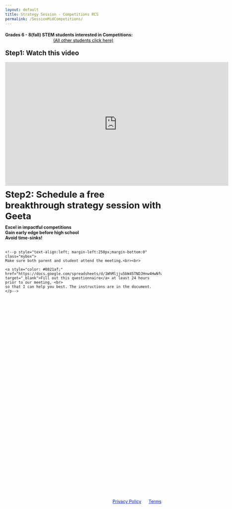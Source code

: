 ```yaml
---
layout: default
title: Strategy Session - Competitions RCS
permalink: /SessionMidCompetitions/
---
```


<sectionpd>
<h4 style="margin-bottom:1px">Grades 6 - 8(fall) STEM students interested in Competitions:</h4>
<div class="license" style="text-align:center;margin-bottom:20px;font-size:14px;"><a style="color:black;" href="/YourJourney2">(All other students click here)</a></div>
<h2 style="margin-top:0px;">Step1: Watch this video</h2>

<iframe src="https://www.youtube.com/embed/rM7I2bVjvH4" class="center" scrolling="no" allowfullscreen="" width="720" height="400" frameborder="0" sandbox="allow-forms allow-scripts allow-pointer-lock allow-same-origin allow-top-navigation"></iframe>

</sectionpd>

<sectionpd>
<h2 style="font-size: 29px;margin-top:10px;margin-bottom:10px">Step2: Schedule a free breakthrough strategy session with Geeta</h2>
<div class="row3">
<div><b>Excel in impactful competitions</b></div>
<div><b>Gain early edge before high school</b></div>
<div><b>Avoid time-sinks!&nbsp;&nbsp;&nbsp;&nbsp;&nbsp;&nbsp;</b></div>
</div>
<br>

    <!--p style="text-align:left; margin-left:250px;margin-bottom:0" class="mybox">
    Make sure both parent and student attend the meeting.<br><br>

    <a style="color: #0821af;" href="https://docs.google.com/spreadsheets/d/1WhMljju5bW45TNDJHnw4HwNfwP2gTt8ckxB07rz5kec/edit#gid=0"  target="_blank">Fill out this questionnaire</a> at least 24 hours prior to our meeting, <br> 
    so that I can help you best. The instructions are in the document.
    </p-->

<!-- Show personal calendar as busy on business calendar:
     https://medium.com/@willroman/auto-block-time-on-your-work-google-calendar-for-your-personal-events-2a752ae91dab -->
<!-- Calendly inline widget begin -->
<div class="calendly-inline-widget" data-url="https://calendly.com/geeta-radical/middle-school?background_color=eff3fd" style="min-width:320px;height:650px;margin-top:0px;"></div>
<script type="text/javascript" src="https://assets.calendly.com/assets/external/widget.js" async></script>
<!-- Calendly inline widget end -->
</sectionpd>

<div class="license" style="float:right">
<a href="/Privacy" target="_blank" style="color: #0821af;">Privacy Policy</a>
&nbsp;&nbsp;&nbsp;&nbsp;
<a href="/Terms" target="_blank" style="color: #0821af;">Terms</a>
<br>
<br>
</div>
